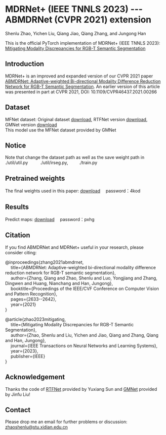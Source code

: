 # MDRNet+ (IEEE TNNLS 2023) --- ABMDRNet (CVPR 2021) extension

Shenlu Zhao, Yichen Liu, Qiang Jiao, Qiang Zhang, and Jungong Han


This is the official PyTorch implementation of MDRNet+ (IEEE TNNLS 2023): [Mitigating Modality Discrepancies for RGB-T Semantic Segmentation](https://ieeexplore.ieee.org/document/10008228)
## Introduction
MDRNet+ is an improved and expanded version of our CVPR 2021 paper [ABMDRNet: Adaptive-weighted Bi-directional Modality Difference Reduction Network for RGB-T Semantic Segmentation](https://ieeexplore.ieee.org/document/9578077). An earlier version of this article was presented in part at CVPR 2021, DOI: 10.1109/CVPR46437.2021.00266
## Dataset
MFNet dataset: Original dataset [download](https://www.mi.t.u-tokyo.ac.jp/static/projects/mil_multispectral/), RTFNet version [download](https://github.com/yuxiangsun/RTFNet), GMNet version [download](https://github.com/Jinfu0913/GMNet)  
This model use the MFNet dataset provided by GMNet
## Notice
Note that change the dataset path as well as the save weight path in  
./util/util.py &ensp; &ensp;&ensp; &ensp;./util/irseg.py,&ensp; &ensp;&ensp; &ensp;./train.py
## Pretrained weights
The final weights used in this paper: [download](https://pan.baidu.com/s/1wolrOPNvQrOrIQtrwGm_jw) &ensp;&ensp;password：4kod
## Results
Predict maps: [download](https://pan.baidu.com/s/1KL65FQBue8Q5MIdayE-7Sg) &ensp;&ensp;password：pxhg
## Citation
If you find ABMDRNet and MDRNet+ useful in your research, please consider citing:<br>


@inproceedings{zhang2021abmdrnet,  
  &ensp; &ensp;title={ABMDRNet: Adaptive-weighted bi-directional modality difference reduction network for RGB-T semantic segmentation},  
  &ensp; &ensp;author={Zhang, Qiang and Zhao, Shenlu and Luo, Yongjiang and Zhang, Dingwen and Huang, Nianchang and Han, Jungong},  
  &ensp; &ensp;booktitle={Proceedings of the IEEE/CVF Conference on Computer Vision and Pattern Recognition},  
  &ensp; &ensp;pages={2633--2642},  
  &ensp; &ensp;year={2021}  
}    <br>


@article{zhao2023mitigating,  
  &ensp; &ensp;title={Mitigating Modality Discrepancies for RGB-T Semantic Segmentation},  
  &ensp; &ensp;author={Zhao, Shenlu and Liu, Yichen and Jiao, Qiang and Zhang, Qiang and Han, Jungong},  
  &ensp; &ensp;journal={IEEE Transactions on Neural Networks and Learning Systems},  
  &ensp; &ensp;year={2023},  
  &ensp; &ensp;publisher={IEEE}  
}
## Acknowledgement
Thanks the code of [RTFNet](https://github.com/yuxiangsun/RTFNet) provided by Yuxiang Sun and [GMNet](https://github.com/Jinfu0913/GMNet) provided by Jinfu Liu!
## Contact
Please drop me an email for further problems or discussion: zhaoshenlu@stu.xidian.edu.cn
